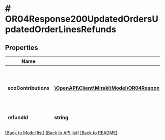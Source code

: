 # # OR04Response200UpdatedOrdersUpdatedOrderLinesRefunds

## Properties

Name | Type | Description | Notes
------------ | ------------- | ------------- | -------------
**ecoContributions** | [**\OpenAPI\Client\Mirakl\Model\OR04Response200UpdatedOrdersUpdatedOrderLinesRefundsEcoContributions[]**](OR04Response200UpdatedOrdersUpdatedOrderLinesRefundsEcoContributions.md) | List of eco-contribution amounts and corresponding producer identifiers, if applicable | [optional]
**refundId** | **string** | Refund identifier | [optional]

[[Back to Model list]](../../README.md#models) [[Back to API list]](../../README.md#endpoints) [[Back to README]](../../README.md)
